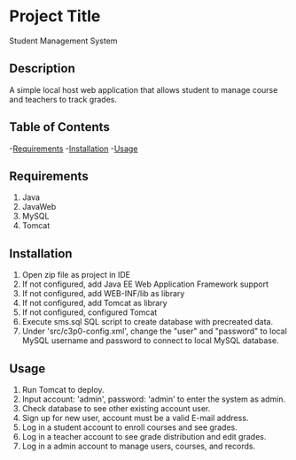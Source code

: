 # Project Title

Student Management System

## Description

A simple local host web application that allows student to manage course and teachers to track grades.

## Table of Contents
-[Requirements](#requirements)
-[Installation](#installation)
-[Usage](#usage)

## Requirements
1. Java
2. JavaWeb
3. MySQL
4. Tomcat

## Installation

1. Open zip file as project in IDE
2. If not configured, add Java EE Web Application Framework support
3. If not configured, add WEB-INF/lib as library
4. If not configured, add Tomcat as library
5. If not configured, configured Tomcat 
6. Execute sms.sql SQL script to create database with precreated data.
7. Under 'src/c3p0-config.xml', change the "user" and "password" to local MySQL username and password to connect to local MySQL database.

## Usage
1. Run Tomcat to deploy.
2. Input account: 'admin', password: 'admin' to enter the system as admin.
3. Check database to see other existing account user.
4. Sign up for new user, account must be a valid E-mail address.
5. Log in a student account to enroll courses and see grades.
6. Log in a teacher account to see grade distribution and edit grades.
7. Log in a admin account to manage users, courses, and records.
 
